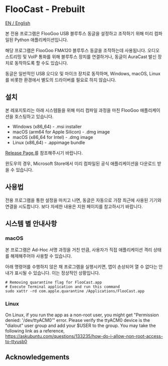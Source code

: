 # FlooCast - Prebuilt

[EN / English](./README.md)

본 전용 프로그램은 FlooGoo USB 블루투스 동글을 설정하고 조작하기 위해 미리 컴파일된 Python 애플리케이션입니다.

해당 프로그램은 FlooGoo FMA120 블루투스 동글을 조작하는데 사용됩니다. 오디오 스트리밍 및 VoIP 통화를 위해 블루투스 장치를 연결하거나, 동글이 AuraCast 발신 장치로 동작하도록 할 수도 있습니다.

동글은 일반적인 USB 오디오 및 마이크 장치로 동작하며, Windows, macOS, Linux를 비롯한 환경에서 별도의 드라이버를 필요로 하지 않습니다.

## 설치

본 레포지토리는 아래 시스템들을 위해 미리 컴파일 과정을 마친 FlooGoo 애플리케이션을 호스팅하고 있습니다.

- Windows (x86_64) - .msi installer
- macOS (arm64 for Apple Silicon) - .dmg image
- macOS (x86_64 for Intel) - .dmg image
- Linux (x86_64) - .appimage bundle

[Release Page.](https://github.com/potatosalad775/FlooCast/releases)를 참조해주시기 바랍니다.

윈도우의 경우, Microsoft Store에서 미리 컴파일된 공식 애플리케이션을 다운로드 받을 수 있습니다.
 
## 사용법

전용 프로그램을 통한 설정을 마치고 나면, 동글은 자동으로 가장 최근에 사용된 기기와 연결을 시도합니다. 보다 자세한 내용은 지원 페이지를 참고하시기 바랍니다.
 
## 시스템 별 안내사항

### macOS

본 프로그램은 Ad-Hoc 서명 과정을 거친 만큼, 사용자가 직접 애플리케이션 격리 상태를 해제해주어야 사용할 수 있습니다. 

아래 명령어를 수행하지 않은 채 프로그램을 실행시키면, 앱이 손상되어 열 수 없다는 안내가 표시될 수 있습니다. 이는 정상적인 상황입니다.


```
# Removing quarantine flag for FlooCast.app
# Execute Terminal application and run this command
sudo xattr -rd com.apple.quarantine /Applications/FlooCast.app
```

### Linux

On Linux, if you run the app as a non-root user, you might get "Permission denied: '/dev/ttyACM0'" error. 
Please verify the ttyACM0 device is the "dialout" user group and add your $USER to the group.
You may take the following link as a reference,
https://askubuntu.com/questions/133235/how-do-i-allow-non-root-access-to-ttyusb0

## Acknowledgements

